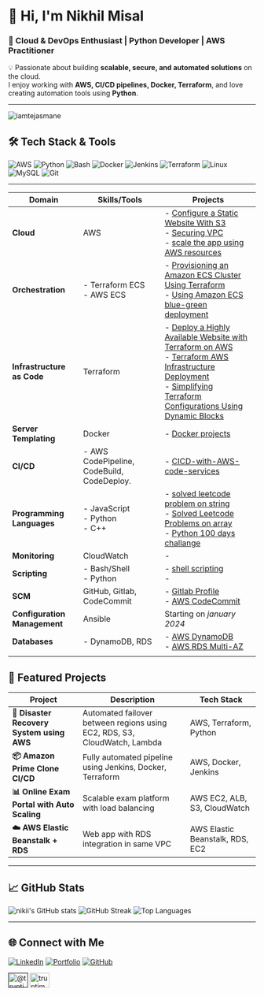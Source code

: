 
# 👋 Hi, I'm Nikhil Misal

### 🚀 Cloud & DevOps Enthusiast | Python Developer | AWS Practitioner



💡 Passionate about building **scalable, secure, and automated solutions** on the cloud.  
I enjoy working with **AWS, CI/CD pipelines, Docker, Terraform**, and love creating automation tools using **Python**.

---
<p align="left"> <img src="https://komarev.com/ghpvc/?username=iamtejasmane&label=Profile%20views&color=0e75b6&style=flat" alt="iamtejasmane" /> </p>

## 🛠️ Tech Stack & Tools

![AWS](https://img.shields.io/badge/AWS-%23FF9900.svg?style=for-the-badge&logo=amazon-aws&logoColor=white)
![Python](https://img.shields.io/badge/Python-%233776AB.svg?style=for-the-badge&logo=python&logoColor=white)
![Bash](https://img.shields.io/badge/Bash-%23121011.svg?style=for-the-badge&logo=gnu-bash&logoColor=white)
![Docker](https://img.shields.io/badge/Docker-%230db7ed.svg?style=for-the-badge&logo=docker&logoColor=white)
![Jenkins](https://img.shields.io/badge/Jenkins-%23D24939.svg?style=for-the-badge&logo=jenkins&logoColor=white)
![Terraform](https://img.shields.io/badge/Terraform-%235835CC.svg?style=for-the-badge&logo=terraform&logoColor=white)
![Linux](https://img.shields.io/badge/Linux-%23FCC624.svg?style=for-the-badge&logo=linux&logoColor=black)
![MySQL](https://img.shields.io/badge/MySQL-%2300f.svg?style=for-the-badge&logo=mysql&logoColor=white)
![Git](https://img.shields.io/badge/Git-%23F05033.svg?style=for-the-badge&logo=git&logoColor=white)

---

| Domain                       | Skills/Tools                                   | Projects                                                                                                                                                                                                                                                                                                                                                                                                                                                               |
| ---------------------------- | ---------------------------------------------- | ---------------------------------------------------------------------------------------------------------------------------------------------------------------------------------------------------------------------------------------------------------------------------------------------------------------------------------------------------------------------------------------------------------------------------------------------------------------------- |
| **Cloud**                    | AWS                                            | - [Configure a Static Website With S3](https://github.com/iamtruptimane/configure-static-website)<br>- [Securing VPC](https://github.com/iamtruptimane/securing-vpc)<br>- [scale the app using AWS resources]()                                                                                                                                                                                                                                                        |
| **Orchestration**            | - Terraform ECS<br>- AWS ECS                   | - [Provisioning an Amazon ECS Cluster Using Terraform](https://github.com/iamtruptimane/provosioning-ESC-cluster-using-terraform)<br> - [Using Amazon ECS blue-green deployment](https://github.com/iamtruptimane/ECS-blue-green-deployment)                                                                                                                                                                                                                           |
| **Infrastructure as Code**   | Terraform                                      | - [Deploy a Highly Available Website with Terraform on AWS](https://github.com/iamtruptimane/Terraform-projects/tree/main/05-deploy-highly-available-website)<br>- [Terraform AWS Infrastructure Deployment](https://github.com/iamtruptimane/Terraform-projects/tree/main/02-create-infrastructure)<br>- [Simplifying Terraform Configurations Using Dynamic Blocks](https://github.com/iamtruptimane/Terraform-projects/tree/main/06-create-res-using-dynamic-block) |
| **Server Templating**        | Docker                                         | - [Docker projects](https://github.com/iamtruptimane/docker-projects)                                                                                                                                                                                                                                                                                                                                                                                                  |
| **CI/CD**                    | - AWS CodePipeline, CodeBuild, CodeDeploy.<br> | - [CICD-with-AWS-code-services](https://github.com/iamtruptimane/CICD-with-AWS-code-services)                                                                                                                                                                                                                                                                                                                                                                          |
| **Programming Languages**    | - JavaScript<br>- Python<br>- C++              | - [solved leetcode problem on string](https://github.com/iamtruptimane/python-programs/tree/main/leetcode/string)<br>- [Solved Leetcode Problems on array](https://github.com/iamtruptimane/python-programs/tree/main/leetcode/array)<br>- [Python 100 days challange](https://github.com/iamtruptimane/python-programs/tree/main/leetcode)                                                                                                                            |
| **Monitoring**               | CloudWatch                                     | - []()                                                                                                                                                                                                                                                                                                                                                                                                                                                                 |
| **Scripting**                | - Bash/Shell<br>- Python                       | - [shell scripting](https://github.com/iamtruptimane/shell-scripting)<br>- []()                                                                                                                                                                                                                                                                                                                                                                                                                                                       |
| **SCM**                      | GitHub, Gitlab, CodeCommit                     | - [Gitlab Profile](https://github.com/iamtruptimane)<br>- [AWS CodeCommit](https://github.com/iamtruptimane/CICD-with-AWS-code-services)                                                                                                                                                                                                                                                                                                                               |
| **Configuration Management** | Ansible                                        | Starting on _january 2024_                                                                                                                                                                                                                                                                                                                                                                                                                                             |
| **Databases**                | - DynamoDB, RDS                                | - [AWS DynamoDB](https://github.com/iamtruptimane/create-DynamoDB-table)<br>- [AWS RDS Multi-AZ](https://github.com/iamtruptimane/create-RDS-database)                                                                                                                                                                                                                                                                                                                 |
|                              |


## 📂 Featured Projects

| Project | Description | Tech Stack |
|---------|-------------|------------|
| **🚨 Disaster Recovery System using AWS** | Automated failover between regions using EC2, RDS, S3, CloudWatch, Lambda | AWS, Terraform, Python |
| **📦 Amazon Prime Clone CI/CD** | Fully automated pipeline using Jenkins, Docker, Terraform | AWS, Docker, Jenkins |
| **📊 Online Exam Portal with Auto Scaling** | Scalable exam platform with load balancing | AWS EC2, ALB, S3, CloudWatch |
| **☁️ AWS Elastic Beanstalk + RDS** | Web app with RDS integration in same VPC | AWS Elastic Beanstalk, RDS, EC2 |

---

## 📈 GitHub Stats

![nikii's GitHub stats](https://github-readme-stats.vercel.app/api?username=nikiimisal&show_icons=true&theme=tokyonight)
![GitHub Streak](https://streak-stats.demolab.com?user=nikiimisal&theme=tokyonight)
![Top Languages](https://github-readme-stats.vercel.app/api/top-langs/?username=tejall24&layout=compact&theme=tokyonight)

---

## 🌐 Connect with Me

[![LinkedIn](https://img.shields.io/badge/LinkedIn-%230077B5.svg?style=for-the-badge&logo=linkedin&logoColor=white)](https://www.linkedin.com/in/nikhilmisal/)
[![Portfolio](https://img.shields.io/badge/Portfolio-%23000000.svg?style=for-the-badge&logo=react&logoColor=white)]()
[![GitHub](https://img.shields.io/badge/GitHub-%23121011.svg?style=for-the-badge&logo=github&logoColor=white)](https://github.com/nikiimisal)


<a href="" target="blank"><img align="center" src="https://raw.githubusercontent.com/rahuldkjain/github-profile-readme-generator/master/src/images/icons/Social/twitter.svg" alt="@truptimane9" height="30" width="40" /></a>
<a href="https://www.leetcode.com/" target="blank"><img align="center" src="https://raw.githubusercontent.com/rahuldkjain/github-profile-readme-generator/master/src/images/icons/Social/leet-code.svg" alt="truptimane" height="30" width="40" /></a>
</p>
